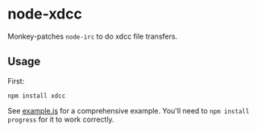 node-xdcc
=========

Monkey-patches `node-irc` to do xdcc file transfers.

Usage
-----

First:

    npm install xdcc

See [example.js](https://github.com/pushrax/node-xdcc/blob/master/example.js) for a comprehensive example.
You'll need to `npm install progress` for it to work correctly.

